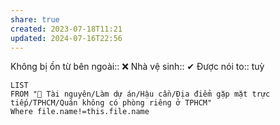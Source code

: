 ```yaml
---
share: true
created: 2023-07-18T11:21
updated: 2024-07-16T22:56
---
```

Không bị ồn từ bên ngoài:: ❌
Nhà vệ sinh:: ✔
Được nói to:: tuỳ

```dataview
LIST
FROM "📜 Tài nguyên/Làm dự án/Hậu cần/Địa điểm gặp mặt trực tiếp/TPHCM/Quán không có phòng riêng ở TPHCM"
Where file.name!=this.file.name
```
